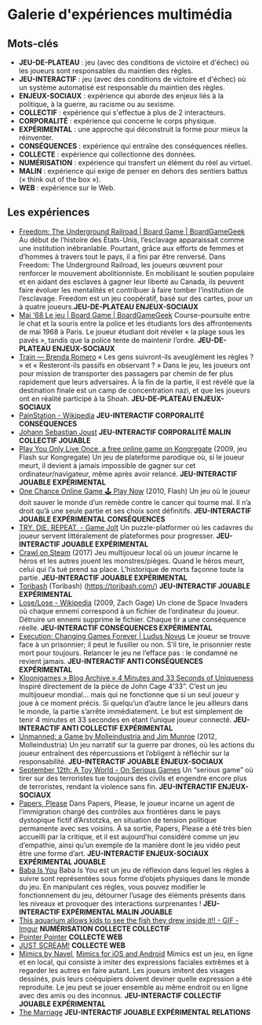 # Galerie d'expériences multimédia

## Mots-clés
- **JEU-DE-PLATEAU** : jeu (avec des conditions de victoire et d'échec) où les joueurs sont responsables du maintien des règles.
- **JEU-INTERACTIF** : jeu (avec des conditions de victoire et d'échec) où un système automatisé est responsable du maintien des règles.
- **ENJEUX-SOCIAUX** : expérience qui aborde des enjeux liés à la politique, à la guerre, au racisme ou au sexisme.
- **COLLECTIF** : expérience qui s'effectue à plus de 2 interacteurs.
- **CORPORALITÉ** : expérience qui concerne le corps physique.
- **EXPÉRIMENTAL** : une approche qui déconstruit la forme pour mieux la réinventer.
- **CONSÉQUENCES** : expérience qui entraîne des conséquences réelles.
- **COLLECTE** : expérience qui collectionne des données.
- **NUMÉRISATION** : expérience qui transfert un élément du réel au virtuel.
- **MALIN** : expérience qui exige de penser en dehors des sentiers battus (« think out of the box »).
- **WEB** : expérience sur le Web.

## Les expériences
- [Freedom: The Underground Railroad | Board Game | BoardGameGeek](https://boardgamegeek.com/boardgame/119506/freedom-the-underground-railroad) Au début de l’histoire des États-Unis, l’esclavage apparaissait comme une institution inébranlable. Pourtant, grâce aux efforts de femmes et d’hommes à travers tout le pays, il a fini par être renversé. Dans Freedom: The Underground Railroad, les joueurs œuvrent pour renforcer le mouvement abolitionniste. En mobilisant le soutien populaire et en aidant des esclaves à gagner leur liberté au Canada, ils peuvent faire évoluer les mentalités et contribuer à faire tomber l’institution de l’esclavage. Freedom est un jeu coopératif, basé sur des cartes, pour un à quatre joueurs.**JEU-DE-PLATEAU ENJEUX-SOCIAUX**
- [Mai '68 Le jeu | Board Game | BoardGameGeek](https://boardgamegeek.com/boardgame/6907/mai-68-le-jeu) Course-poursuite entre le chat et la souris entre la police et les étudiants lors des affrontements de mai 1968 à Paris. Le joueur étudiant doit révéler « la plage sous les pavés », tandis que la police tente de maintenir l’ordre. **JEU-DE-PLATEAU ENJEUX-SOCIAUX**
- [Train — Brenda Romero](https://brenda.games/train) « Les gens suivront-ils aveuglément les règles ? » et « Resteront-ils passifs en observant ? » Dans le jeu, les joueurs ont pour mission de transporter des passagers par chemin de fer plus rapidement que leurs adversaires. À la fin de la partie, il est révélé que la destination finale est un camp de concentration nazi, et que les joueurs ont en réalité participé à la Shoah. **JEU-DE-PLATEAU ENJEUX-SOCIAUX**
- [PainStation - Wikipedia](https://en.wikipedia.org/wiki/PainStation) **JEU-INTERACTIF CORPORALITÉ CONSÉQUENCES**
- [Johann Sebastian Joust](http://www.jsjoust.com/) **JEU-INTERACTIF CORPORALITÉ MALIN COLLECTIF JOUABLE**
- [Play You Only Live Once, a free online game on Kongregate](https://www.kongregate.com/games/raitendo/you-only-live-once) (2009, jeu Flash sur Kongregate) Un jeu de plateforme parodique où, si le joueur meurt, il devient à jamais impossible de gagner sur cet ordinateur/navigateur, même après avoir relancé. **JEU-INTERACTIF JOUABLE EXPÉRIMENTAL**
- [One Chance Online Game 🕹️ Play Now](https://kbhgames.com/game/one-chance) (2010, Flash) Un jeu où le joueur doit sauver le monde d’un remède contre le cancer qui tourne mal. Il n’a droit qu’à une seule partie et ses choix sont définitifs. **JEU-INTERACTIF JOUABLE EXPÉRIMENTAL CONSÉQUENCES**
- [TRY. DIE. REPEAT. - Game Jolt](https://gamejolt.net/?token=ruNSqzR8XX77ZGHfYUZSXVkrtHPV5P) Un puzzle-platformer où les cadavres du joueur servent littéralement de plateformes pour progresser. **JEU-INTERACTIF JOUABLE EXPÉRIMENTAL**
- [Crawl on Steam](https://store.steampowered.com/app/293780/Crawl/) (2017) Jeu multijoueur local où un joueur incarne le héros et les autres jouent les monstres/pièges. Quand le héros meurt, celui qui l’a tué prend sa place. L’historique de morts façonne toute la partie. **JEU-INTERACTIF JOUABLE EXPÉRIMENTAL**
- [Toribash](https://toribash.com/) (Toribash) (https://toribash.com/) **JEU-INTERACTIF JOUABLE EXPÉRIMENTAL**
- [Lose/Lose - Wikipedia](https://en.wikipedia.org/wiki/Lose/Lose) (2009, Zach Gage) Un clone de Space Invaders où chaque ennemi correspond à un fichier de l’ordinateur du joueur. Détruire un ennemi supprime le fichier. Chaque tir a une conséquence réelle. **JEU-INTERACTIF CONSÉQUENCES EXPÉRIMENTAL**
- [Execution: Changing Games Forever | Ludus Novus](https://ludusnovus.net/2008/06/05/execution-changing-games-forever/) Le joueur se trouve face à un prisonnier; il peut le fusiller ou non. S’il tire, le prisonnier reste mort pour toujours. Relancer le jeu ne l’efface pas : le condamné ne revient jamais. **JEU-INTERACTIF ANTI CONSÉQUENCES EXPÉRIMENTAL**
- [Kloonigames » Blog Archive » 4 Minutes and 33 Seconds of Uniqueness](https://www.kloonigames.com/blog/games/4mins33secs)  Inspiré directement de la pièce de John Cage 4’33”. C’est un jeu multijoueur mondial… mais qui ne fonctionne que si un seul joueur y joue à ce moment précis. Si quelqu’un d’autre lance le jeu ailleurs dans le monde, la partie s’arrête immédiatement. Le but est simplement de tenir 4 minutes et 33 secondes en étant l’unique joueur connecté. **JEU-INTERACTIF ANTI COLLECTIF EXPÉRIMENTAL**
- [Unmanned: a Game by Molleindustria and Jim Munroe](https://unmanned.molleindustria.org/#) (2012, Molleindustria) Un jeu narratif sur la guerre par drones, où les actions du joueur entraînent des répercussions et l’obligent à réfléchir sur la responsabilité. **JEU-INTERACTIF JOUABLE ENJEUX-SOCIAUX**
- [September 12th: A Toy World - On Serious Games](http://www.onseriousgames.com/september-12th-a-toy-world-newsgame/) Un “serious game” où tirer sur des terroristes tue toujours des civils et engendre encore plus de terroristes, rendant la violence sans fin. **JEU-INTERACTIF ENJEUX-SOCIAUX**
- [Papers, Please](https://papersplea.se/) Dans Papers, Please, le joueur incarne un agent de l’immigration chargé des contrôles aux frontières dans le pays dystopique fictif d’Arstotzka, en situation de tension politique permanente avec ses voisins. À sa sortie, Papers, Please a été très bien accueilli par la critique, et il est aujourd’hui considéré comme un jeu d’empathie, ainsi qu’un exemple de la manière dont le jeu vidéo peut être une forme d’art. **JEU-INTERACTIF ENJEUX-SOCIAUX EXPÉRIMENTAL JOUABLE**
- [Baba Is You](https://hempuli.com/baba/) Baba Is You est un jeu de réflexion dans lequel les règles à suivre sont représentées sous forme d’objets physiques dans le monde du jeu. En manipulant ces règles, vous pouvez modifier le fonctionnement du jeu, détourner l’usage des éléments présents dans les niveaux et provoquer des interactions surprenantes ! **JEU-INTERACTIF EXPÉRIMENTAL MALIN JOUABLE**
- [This aquarium allows kids to see the fish they drew inside it!! - GIF - Imgur](https://imgur.com/gallery/this-aquarium-allows-kids-to-see-fish-they-drew-inside-LYRvyGj)  **NUMÉRISATION COLLECTE COLLECTIF**
- [Pointer Pointer](https://pointerpointer.com/)  **COLLECTE WEB**
- [JUST SCREAM!](https://justscream.baby/) **COLLECTE WEB**
- [Mimics by Navel](https://navel.itch.io/mimics), [Mimics for iOS and Android](http://www.mimicsgame.com/) Mimics est un jeu, en ligne et en local, qui consiste à imiter des expressions faciales extrêmes et à regarder les autres en faire autant. Les joueurs imitent des visages dessinés, puis leurs coéquipiers doivent deviner quelle expression a été reproduite. Le jeu peut se jouer ensemble au même endroit ou en ligne avec des amis ou des inconnus. **JEU-INTERACTIF COLLECTIF JOUABLE EXPÉRIMENTAL**
- [The Marriage](https://kyrie.pe/the_marriage/) **JEU-INTERACTIF JOUABLE EXPÉRIMENTAL RELATIONS**
